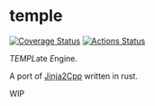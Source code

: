 # temple
[![Coverage Status](https://coveralls.io/repos/github/morenol/temple/badge.svg?branch=master)](https://coveralls.io/github/morenol/temple?branch=master)
[![Actions Status](https://github.com/morenol/temple/workflows/CI/badge.svg)](https://github.com/morenol/temple/actions)

*TEMPL*ate *E*ngine. 

A port of [Jinja2Cpp] written in rust.

[Jinja2Cpp]: https://github.com/jinja2cpp/jinja2cpp

WIP 
